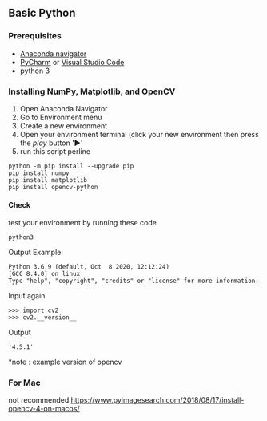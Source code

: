 ## Basic Python

### Prerequisites
- [Anaconda navigator](https://docs.anaconda.com/anaconda/install/windows/)
- [PyCharm](https://www.jetbrains.com/pycharm/download/#section=windows) or [Visual Studio Code](https://code.visualstudio.com/download)
- python 3

### Installing NumPy, Matplotlib, and OpenCV
1. Open Anaconda Navigator
2. Go to Environment menu
3. Create a new environment 
4. Open your environment terminal (click your new environment then press the *play* button '►'
5. run this script perline
```
python -m pip install --upgrade pip
pip install numpy
pip install matplotlib
pip install opencv-python
```

#### Check
test your environment by running these code
```
python3
```
Output Example:
```
Python 3.6.9 (default, Oct  8 2020, 12:12:24) 
[GCC 8.4.0] on linux
Type "help", "copyright", "credits" or "license" for more information.
```
Input again
```
>>> import cv2
>>> cv2.__version__
```

Output
```
'4.5.1'
```
*note : example version of opencv

### For Mac
not recommended
https://www.pyimagesearch.com/2018/08/17/install-opencv-4-on-macos/
